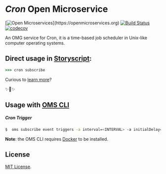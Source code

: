 # _Cron_ Open Microservice

[![Open Microservices](https://img.shields.io/badge/OMS%20Enabled-👍-green.svg?)](https://openmicroservices.org)
[![Build Status](https://travis-ci.com/oms-services/cron.svg?branch=master)](https://travis-ci.com/oms-services/cron)
[![codecov](https://codecov.io/gh/omg-services/cron/branch/master/graph/badge.svg)](https://codecov.io/gh/oms-services/cron)

An OMG service for Cron, it is a time-based job scheduler in Unix-like computer operating systems.

## Direct usage in [Storyscript](https://storyscript.io/):

```coffee
>>> cron subscribe

```

Curious to [learn more](https://docs.storyscript.io/)?

✨🍰✨

## Usage with [OMS CLI](https://www.npmjs.com/package/@microservices/oms)
##### Cron Trigger
```sh
$  oms subscribe event triggers -a interval=<INTERVAL> -a initialDelay=<INITIAL_DELAY>
```

**Note**: the OMS CLI requires [Docker](https://docs.docker.com/install/) to be installed.

## License
[MIT License](https://github.com/oms-services/cron/blob/master/LICENSE).
